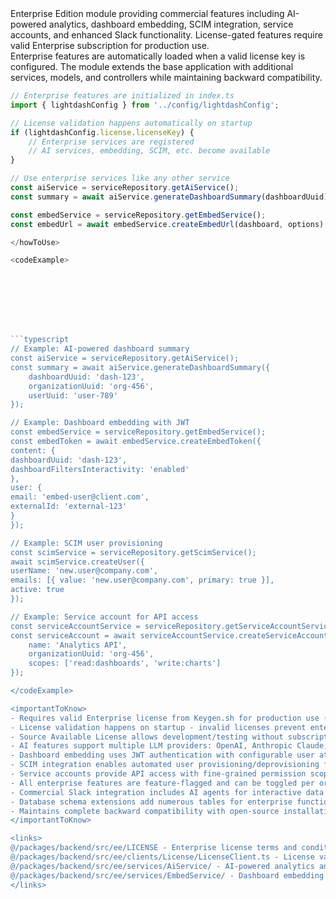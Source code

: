 <summary>
Enterprise Edition module providing commercial features including AI-powered analytics, dashboard embedding, SCIM integration, service accounts, and enhanced Slack functionality. License-gated features require valid Enterprise subscription for production use.
</summary>

<howToUse>
Enterprise features are automatically loaded when a valid license key is configured. The module extends the base application with additional services, models, and controllers while maintaining backward compatibility.

````typescript
// Enterprise features are initialized in index.ts
import { lightdashConfig } from '../config/lightdashConfig';

// License validation happens automatically on startup
if (lightdashConfig.license.licenseKey) {
    // Enterprise services are registered
    // AI services, embedding, SCIM, etc. become available
}

// Use enterprise services like any other service
const aiService = serviceRepository.getAiService();
const summary = await aiService.generateDashboardSummary(dashboardUuid);

const embedService = serviceRepository.getEmbedService();
const embedUrl = await embedService.createEmbedUrl(dashboard, options);

</howToUse>

<codeExample>








```typescript
// Example: AI-powered dashboard summary
const aiService = serviceRepository.getAiService();
const summary = await aiService.generateDashboardSummary({
    dashboardUuid: 'dash-123',
    organizationUuid: 'org-456',
    userUuid: 'user-789'
});

// Example: Dashboard embedding with JWT
const embedService = serviceRepository.getEmbedService();
const embedToken = await embedService.createEmbedToken({
content: {
dashboardUuid: 'dash-123',
dashboardFiltersInteractivity: 'enabled'
},
user: {
email: 'embed-user@client.com',
externalId: 'external-123'
}
});

// Example: SCIM user provisioning
const scimService = serviceRepository.getScimService();
await scimService.createUser({
userName: 'new.user@company.com',
emails: [{ value: 'new.user@company.com', primary: true }],
active: true
});

// Example: Service account for API access
const serviceAccountService = serviceRepository.getServiceAccountService();
const serviceAccount = await serviceAccountService.createServiceAccount({
    name: 'Analytics API',
    organizationUuid: 'org-456',
    scopes: ['read:dashboards', 'write:charts']
});

</codeExample>

<importantToKnow>
- Requires valid Enterprise license from Keygen.sh for production use (24-hour cache)
- License validation happens on startup - invalid licenses prevent enterprise feature loading
- Source Available License allows development/testing without subscription
- AI features support multiple LLM providers: OpenAI, Anthropic Claude, Azure OpenAI
- Dashboard embedding uses JWT authentication with configurable user attributes
- SCIM integration enables automated user provisioning/deprovisioning for enterprise SSO
- Service accounts provide API access with fine-grained permission scopes
- All enterprise features are feature-flagged and can be toggled per organization
- Commercial Slack integration includes AI agents for interactive data exploration
- Database schema extensions add numerous tables for enterprise functionality
- Maintains complete backward compatibility with open-source installation
</importantToKnow>

<links>
@/packages/backend/src/ee/LICENSE - Enterprise license terms and conditions
@/packages/backend/src/ee/clients/License/LicenseClient.ts - License validation implementation
@/packages/backend/src/ee/services/AiService/ - AI-powered analytics and insights
@/packages/backend/src/ee/services/EmbedService/ - Dashboard embedding functionality
</links>
````
